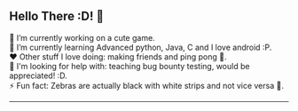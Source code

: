 ## Hello There :D! 👋

<!--
**Coconaatti/Coconaatti** is a ✨ _special_ ✨ repository because its `README.md` (this file) appears on your GitHub profile. --!>

🔭 I’m currently working on a cute game. <br> 
🌱 I’m currently learning Advanced python, Java, C and I love android :P.<br>
❤️ Other stuff I love doing: making friends and ping pong 🏓. <br>
🤔 I'm looking for help with: teaching bug bounty testing, would be appreciated! :D. <br>
⚡ Fun fact: Zebras are actually black with white strips and not vice versa 🦓.   <hr>
